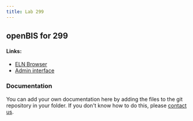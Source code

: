 ```yaml
---
title: Lab 299
---
```


## openBIS for 299

#### Links:
- [ELN Browser](https://openbis-empa-lab299.ethz.ch/)
- [Admin interface](https://openbis-empa-lab299.ethz.ch/openbis/webapp/openbis-ng-ui)

### Documentation

You can add your own documentation here by adding the files to the git repository in your folder.
If you don't know how to do this, please [contact us](/documentation/openbis/getting-started/support/).
